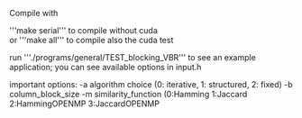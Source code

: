 Compile with 

'''make serial''' to compile without cuda  
or
'''make all''' to compile also the cuda test

run '''./programs/general/TEST_blocking_VBR''' to see an example application; you can see available options in input.h

important options: 
-a algorithm choice (0: iterative, 1: structured, 2: fixed)
-b column_block_size
-m similarity_function (0:Hamming 1:Jaccard 2:HammingOPENMP 3:JaccardOPENMP
